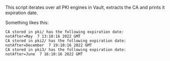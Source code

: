 This script iterates over all PKI engines in Vault, extracts the CA and prints it expiration date.


Something likes this:
```
CA stored in pki/ has the following expiration date: 
notAfter=May  7 13:10:16 2022 GMT
CA stored in pki2/ has the following expiration date: 
notAfter=December  7 19:10:16 2022 GMT
CA stored in pki3/ has the following expiration date: 
notAfter=June  7 16:10:16 2022 GMT
```
